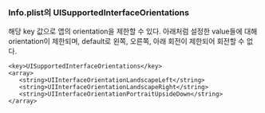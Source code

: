 
### Info.plist의 UISupportedInterfaceOrientations

해당 key 값으로 앱의 orientation을 제한할 수 있다. 아래처럼 설정한 value들에 대해 orientation이 제한되며, default로 왼쪽, 오른쪽, 아래 회전이 제한되어 회전할 수 없다.

```tsx
<key>UISupportedInterfaceOrientations</key>  
<array>  
   <string>UIInterfaceOrientationLandscapeLeft</string>  
   <string>UIInterfaceOrientationLandscapeRight</string>  
   <string>UIInterfaceOrientationPortraitUpsideDown</string>  
</array>
```




